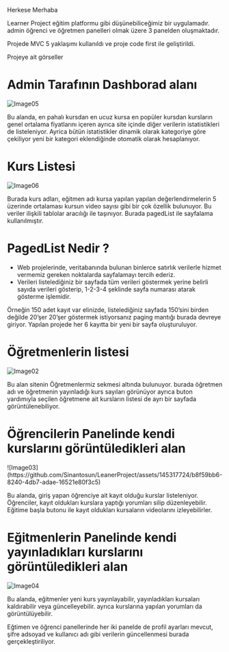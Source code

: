 Herkese Merhaba

Learner Project eğitim platformu gibi düşünebiliceğimiz bir uygulamadır. admin öğrenci ve öğretmen panelleri olmak üzere 3 panelden oluşmaktadır.

Projede MVC 5 yaklaşımı kullanıldı ve proje code first ile geliştirildi.


Projeye ait görseller

<h1>Admin Tarafının Dashborad alanı</h1>

![Image05](https://github.com/Sinantosun/LeanerProject/assets/145317724/13751ca3-08a9-4c9a-8af5-68d24ae6722b)

Bu alanda, en pahalı kursdan en ucuz kursa en popüler kursdan kursların genel ortalama fiyatlarını içeren ayrıca site içinde diğer verilerin istatistikleri de listeleniyor.
Ayrica bütün istatistikler dinamik olarak kategoriye göre çekiliyor yeni bir kategori eklendiğinde otomatik olarak hesaplanıyor.

<h1>Kurs Listesi</h1>

![Image06](https://github.com/Sinantosun/LeanerProject/assets/145317724/26068d9e-7ed8-443f-8028-7e4eb1e62b82)


Burada kurs adları, eğitmen adı kursa yapılan yapılan değerlendirmelerin 5 üzerinde ortalaması kursun video sayısı gibi bir çok özellik bulunuyor. Bu veriler ilişkili tablolar aracılığı ile taşınıyor.
Burada pagedList ile sayfalama kullanılmıştır. 

<h1>PagedList Nedir ?</h1>
<ul>
  <li>Web projelerinde, veritabanında bulunan binlerce satırlık verilerle hizmet vermemiz gereken noktalarda sayfalamayı tercih ederiz.</li>
  <li>Verileri listelediğiniz bir sayfada tüm verileri göstermek yerine belirli sayıda verileri gösterip, 1-2-3-4 şeklinde sayfa numarası atarak gösterme işlemidir.</li>
  
</ul>

Örneğin 150 adet kayıt var elinizde, listelediğiniz sayfada 150’sini birden değilde 20’şer 20’şer göstermek istiyorsanız paging mantığı burada devreye giriyor.
Yapılan projede her 6 kayıtta bir yeni bir sayfa oluşturuluyor.


<h1>Öğretmenlerin listesi</h1>

![Image02](https://github.com/Sinantosun/LeanerProject/assets/145317724/ff69eb61-0197-4d91-8684-50872e47cf49)

Bu alan sitenin Öğretmenlermiz sekmesi altında bulunuyor.
burada öğretmen adı ve öğretmenin yayınladığı kurs sayıları görünüyor ayrıca buton yardımıyla seçilen öğretmene ait kursların listesi de ayrı bir sayfada görüntülenebiliyor.


<h1>Öğrencilerin Panelinde kendi kurslarını görüntüledikleri alan</h1>
![Image03](https://github.com/Sinantosun/LeanerProject/assets/145317724/b8f59bb6-8240-4db7-adae-16521e80f3c5)

Bu alanda, giriş yapan öğrenciye ait kayıt olduğu kurslar listeleniyor. 
Öğrenciler, kayıt oldukları kurslara yaptığı yorumları silip düzenleyebilir.
Eğitime başla butonu ile kayıt oldukları kursaların videolarını izleyebilirler.


<h1>Eğitmenlerin Panelinde kendi yayınladıkları kurslarını görüntüledikleri alan</h1>

![Image04](https://github.com/Sinantosun/LeanerProject/assets/145317724/33ddf936-adc3-4e84-b3b2-64a24824bc03)

Bu alanda, eğitmenler yeni kurs yayınlayabilir, yayınladıkları kursaları kaldırabilir veya güncelleyebilir.
ayrıca kurslarına yapılan yorumları da görüntülüyebilir.


Eğtimen ve öğrenci panellerinde her iki panelde de profil ayarları mevcut, şifre adsoyad ve kullanıcı adı gibi verilerin güncellenmesi burada gerçekleştiriliyor.







